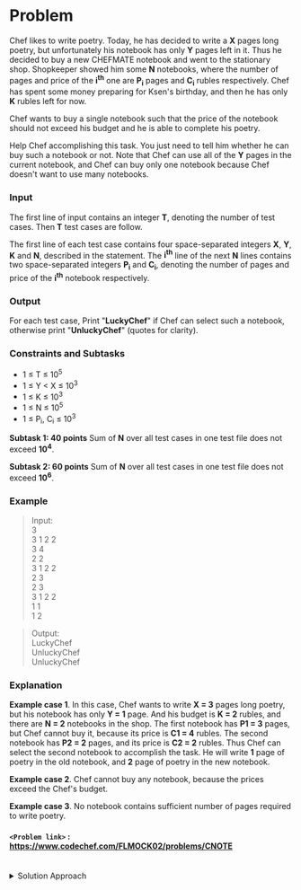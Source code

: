 # Problem

Chef likes to write poetry. Today, he has decided to write a **X** pages long poetry, but unfortunately his notebook has only **Y** pages left in it. Thus he decided to buy a new CHEFMATE notebook and went to the stationary shop. Shopkeeper showed him some **N** notebooks, where the number of pages and price of the **i<sup>th</sup>** one are **P<sub>i</sub>** pages and **C<sub>i</sub>** rubles respectively. Chef has spent some money preparing for Ksen's birthday, and then he has only **K** rubles left for now.

Chef wants to buy a single notebook such that the price of the notebook should not exceed his budget and he is able to complete his poetry.

Help Chef accomplishing this task. You just need to tell him whether he can buy such a notebook or not. Note that Chef can use all of the **Y** pages in the current notebook, and Chef can buy only one notebook because Chef doesn't want to use many notebooks.

### Input
The first line of input contains an integer **T**, denoting the number of test cases. Then **T** test cases are follow.

The first line of each test case contains four space-separated integers **X**, **Y**, **K** and **N**, described in the statement. The **i<sup>th</sup>** line of the next **N** lines contains two space-separated integers **P<sub>i</sub>** and **C<sub>i</sub>**, denoting the number of pages and price of the **i<sup>th</sup>** notebook respectively.

### Output
For each test case, Print "**LuckyChef**" if Chef can select such a notebook, otherwise print "**UnluckyChef**" (quotes for clarity).

### Constraints and Subtasks
* 1 ≤ T ≤ 10<sup>5</sup>
* 1 ≤ Y < X ≤ 10<sup>3</sup>
* 1 ≤ K ≤ 10<sup>3</sup>
* 1 ≤ N ≤ 10<sup>5</sup>
* 1 ≤ P<sub>i</sub>, C<sub>i</sub> ≤ 10<sup>3</sup>

**Subtask 1: 40 points**
Sum of **N** over all test cases in one test file does not exceed **10<sup>4</sup>**.

**Subtask 2: 60 points**
Sum of **N** over all test cases in one test file does not exceed **10<sup>6</sup>**.

### Example
>Input:<br/>
3<br/>
3 1 2 2<br/>
3 4<br/>
2 2<br/>
3 1 2 2<br/>
2 3<br/>
2 3<br/>
3 1 2 2<br/>
1 1<br/>
1 2<br/>

>Output:<br/>
LuckyChef<br/>
UnluckyChef<br/>
UnluckyChef<br/>

### Explanation
**Example case 1**. In this case, Chef wants to write **X = 3** pages long poetry, but his notebook has only **Y = 1** page. And his budget is **K = 2** rubles, and there are **N = 2** notebooks in the shop. The first notebook has **P1 = 3** pages, but Chef cannot buy it, because its price is **C1 = 4** rubles. The second notebook has **P2 = 2** pages, and its price is **C2 = 2** rubles. Thus Chef can select the second notebook to accomplish the task. He will write **1** page of poetry in the old notebook, and **2** page of poetry in the new notebook.

**Example case 2**. Chef cannot buy any notebook, because the prices exceed the Chef's budget.

**Example case 3**. No notebook contains sufficient number of pages required to write poetry.

#### `<Problem link>` : <https://www.codechef.com/FLMOCK02/problems/CNOTE>
<br/>
<details>
  <summary>Solution Approach</summary>
  
  ######
  
  The Remaining pages required to complete the poetry can be given by **X-Y**. If there exists a notebook having **X-Y** pages and price less than **K** then the answer is **LuckyChef** else the answer is **UnluckyChef**
  
  ### References
  
  ><https://discuss.codechef.com/t/cnote-editorial/10067><br/>
  
</details>
